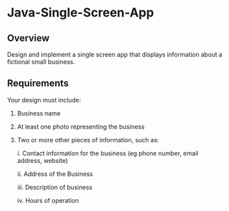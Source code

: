 # Java-Single-Screen-App

## Overview

Design and implement a single screen app that displays information about a fictional small business.

## Requirements

Your design must include:

1. Business name
2. At least one photo representing the business
3. Two or more other pieces of information, such as:

	i. Contact information for the business (eg phone number, email address, website)

  	ii. Address of the Business

	iii. Description of business

	iv. Hours of operation